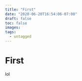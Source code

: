 ```yaml
---
title: "First"
date: "2020-06-20T16:54:06-07:00"
draft: false
toc: false
images:
tags: 
  - untagged
---
```


# First

lol
